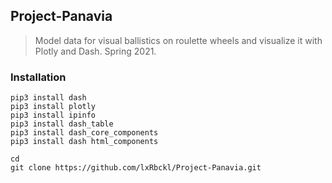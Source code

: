 ## Project-Panavia
> Model data for visual ballistics on roulette wheels and visualize it with Plotly and Dash. Spring 2021.

### Installation
```
pip3 install dash
pip3 install plotly
pip3 install ipinfo
pip3 install dash_table
pip3 install dash_core_components
pip3 install dash html_components

cd
git clone https://github.com/lxRbckl/Project-Panavia.git
```
